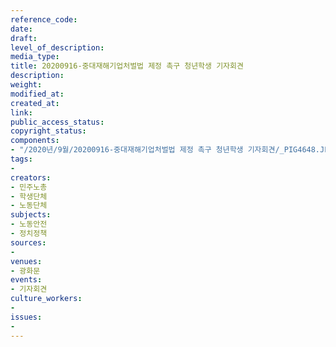 ```yaml
---
reference_code: 
date: 
draft: 
level_of_description: 
media_type: 
title: 20200916-중대재해기업처벌법 제정 촉구 청년학생 기자회견
description: 
weight: 
modified_at: 
created_at: 
link: 
public_access_status: 
copyright_status: 
components:
- "/2020년/9월/20200916-중대재해기업처벌법 제정 촉구 청년학생 기자회견/_PIG4648.JPG"
tags:
- 
creators:
- 민주노총
- 학생단체
- 노동단체
subjects:
- 노동안전
- 정치정책
sources:
- 
venues:
- 광화문
events:
- 기자회견
culture_workers:
- 
issues:
- 
---
```

